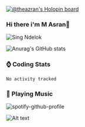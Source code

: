[![@theazran's Holopin board](https://holopin.io/api/user/board?user=theazran)](https://holopin.io/@theazran)

### Hi there i'm M Asran👋
![Sing Ndelok](https://komarev.com/ghpvc/?username=theazran&color=green)
 
<!--
**theazran/theazran** is a ✨ _special_ ✨ repository because its `README.md` (this file) appears on your GitHub profile.

Here are some ideas to get you started:

- 🔭 I’m currently working on ...
- 🌱 I’m currently learning ...
- 👯 I’m looking to collaborate on ...
- 🤔 I’m looking for help with ...
- 💬 Ask me about ...
- 📫 How to reach me: ...
- 😄 Pronouns: ...
- ⚡ Fun fact: ...
-->
![Anurag's GitHub stats](https://github-readme-stats.vercel.app/api?username=theazran&show_icons=true&theme=radical)

### ⌚ Coding Stats
<!--START_SECTION:waka-->

```text
No activity tracked
```

<!--END_SECTION:waka-->

### 🎵 Playing Music
<!--START_SECTION:waka-->
![spotify-github-profile](https://spotify-github-profile.vercel.app/api/view?uid=3144e5f7jctqtfanspojcwdy57bi&cover_image=true&theme=novatorem&bar_color=53b14f&bar_color_cover=true)

![Alt text](https://spotify-recently-played-readme.vercel.app/api?user=3144e5f7jctqtfanspojcwdy57bi)
